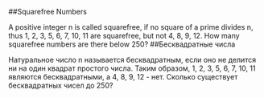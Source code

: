##Squarefree Numbers

A positive integer n is called squarefree, if no square of a prime divides n, thus 1, 2, 3, 5, 6, 7, 10, 11 are squarefree, but not 4, 8, 9, 12.
How many squarefree numbers are there below 250?
##Бесквадратные числа

Натуральное число n называется бесквадратным, если оно не делится ни на один квадрат простого числа. Таким образом, 1, 2, 3, 5, 6, 7, 10, 11 являются бесквадратными, а 4, 8, 9, 12 - нет.
Сколько существует бесквадратных чисел до 250?
